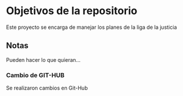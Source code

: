 # Objetivos de la repositorio

Este proyecto se encarga de manejar los planes de la liga de la justicia


## Notas
Pueden hacer lo que quieran...

### Cambio de GIT-HUB
Se realizaron cambios en Git-Hub
